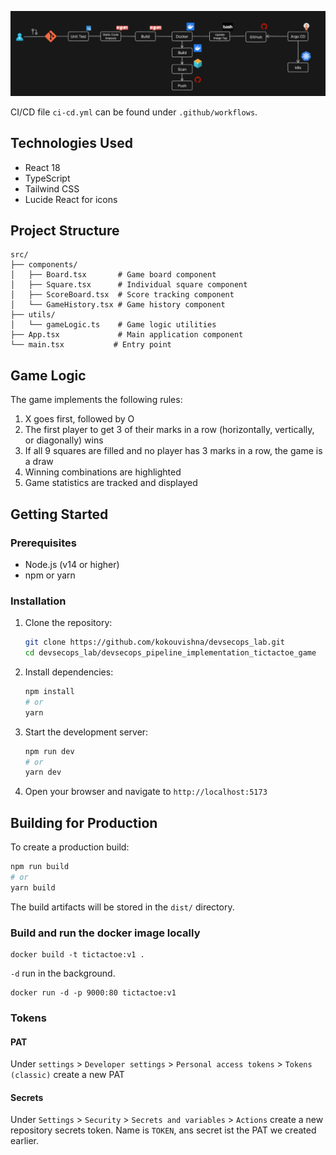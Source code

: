 
![alt](images/project_overview.PNG)

CI/CD file ``ci-cd.yml`` can be found under ``.github/workflows``.

## Technologies Used

- React 18
- TypeScript
- Tailwind CSS
- Lucide React for icons

## Project Structure

```
src/
├── components/
│   ├── Board.tsx       # Game board component
│   ├── Square.tsx      # Individual square component
│   ├── ScoreBoard.tsx  # Score tracking component
│   └── GameHistory.tsx # Game history component
├── utils/
│   └── gameLogic.ts    # Game logic utilities
├── App.tsx             # Main application component
└── main.tsx           # Entry point
```

## Game Logic

The game implements the following rules:

1. X goes first, followed by O
2. The first player to get 3 of their marks in a row (horizontally, vertically, or diagonally) wins
3. If all 9 squares are filled and no player has 3 marks in a row, the game is a draw
4. Winning combinations are highlighted
5. Game statistics are tracked and displayed

## Getting Started

### Prerequisites

- Node.js (v14 or higher)
- npm or yarn

### Installation

1. Clone the repository:
   ```bash
   git clone https://github.com/kokouvishna/devsecops_lab.git
   cd devsecops_lab/devsecops_pipeline_implementation_tictactoe_game
   ```

2. Install dependencies:
   ```bash
   npm install
   # or
   yarn
   ```

3. Start the development server:
   ```bash
   npm run dev
   # or
   yarn dev
   ```

4. Open your browser and navigate to `http://localhost:5173`

## Building for Production

To create a production build:

```bash
npm run build
# or
yarn build
```

The build artifacts will be stored in the `dist/` directory.


### Build and run the docker image locally
```
docker build -t tictactoe:v1 .
```
`-d` run in the background. 
```
docker run -d -p 9000:80 tictactoe:v1
```

### Tokens
#### PAT
Under ``settings`` > ``Developer settings`` > ``Personal access tokens`` > ``Tokens (classic)`` create a new PAT
#### Secrets
Under ``Settings`` > ``Security`` > ``Secrets and variables`` > ``Actions`` create a new repository secrets token.
Name is ``TOKEN``, ans secret ist the PAT we created earlier.
